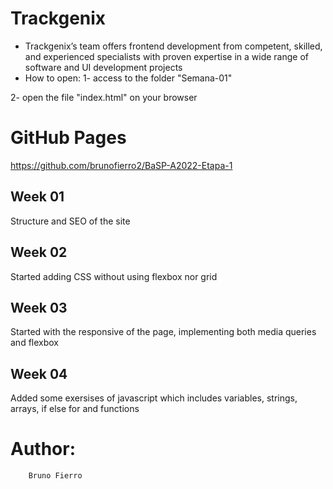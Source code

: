 # Trackgenix
- Trackgenix’s team offers frontend development from competent, skilled, and experienced specialists with proven expertise in a wide range of software and UI development projects
- How to open:
1- access to the folder "Semana-01"

2- open the file "index.html" on your browser

# GitHub Pages
https://github.com/brunofierro2/BaSP-A2022-Etapa-1

## Week 01
Structure and SEO of the site

## Week 02
Started adding CSS without using flexbox nor grid

## Week 03
Started with the responsive of the page, implementing both media queries and flexbox

## Week 04
Added some exersises of javascript which includes variables, strings, arrays, if else for and functions

# Author:
        Bruno Fierro
